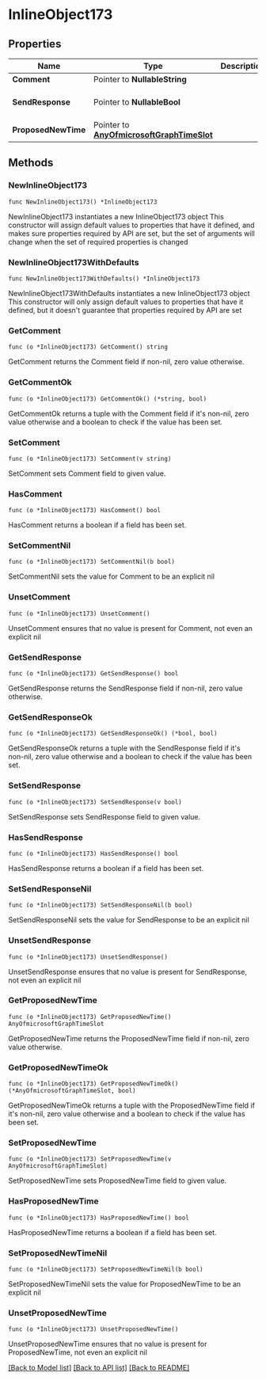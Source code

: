# InlineObject173

## Properties

Name | Type | Description | Notes
------------ | ------------- | ------------- | -------------
**Comment** | Pointer to **NullableString** |  | [optional] 
**SendResponse** | Pointer to **NullableBool** |  | [optional] [default to false]
**ProposedNewTime** | Pointer to [**AnyOfmicrosoftGraphTimeSlot**](anyOf&lt;microsoft.graph.timeSlot&gt;.md) |  | [optional] 

## Methods

### NewInlineObject173

`func NewInlineObject173() *InlineObject173`

NewInlineObject173 instantiates a new InlineObject173 object
This constructor will assign default values to properties that have it defined,
and makes sure properties required by API are set, but the set of arguments
will change when the set of required properties is changed

### NewInlineObject173WithDefaults

`func NewInlineObject173WithDefaults() *InlineObject173`

NewInlineObject173WithDefaults instantiates a new InlineObject173 object
This constructor will only assign default values to properties that have it defined,
but it doesn't guarantee that properties required by API are set

### GetComment

`func (o *InlineObject173) GetComment() string`

GetComment returns the Comment field if non-nil, zero value otherwise.

### GetCommentOk

`func (o *InlineObject173) GetCommentOk() (*string, bool)`

GetCommentOk returns a tuple with the Comment field if it's non-nil, zero value otherwise
and a boolean to check if the value has been set.

### SetComment

`func (o *InlineObject173) SetComment(v string)`

SetComment sets Comment field to given value.

### HasComment

`func (o *InlineObject173) HasComment() bool`

HasComment returns a boolean if a field has been set.

### SetCommentNil

`func (o *InlineObject173) SetCommentNil(b bool)`

 SetCommentNil sets the value for Comment to be an explicit nil

### UnsetComment
`func (o *InlineObject173) UnsetComment()`

UnsetComment ensures that no value is present for Comment, not even an explicit nil
### GetSendResponse

`func (o *InlineObject173) GetSendResponse() bool`

GetSendResponse returns the SendResponse field if non-nil, zero value otherwise.

### GetSendResponseOk

`func (o *InlineObject173) GetSendResponseOk() (*bool, bool)`

GetSendResponseOk returns a tuple with the SendResponse field if it's non-nil, zero value otherwise
and a boolean to check if the value has been set.

### SetSendResponse

`func (o *InlineObject173) SetSendResponse(v bool)`

SetSendResponse sets SendResponse field to given value.

### HasSendResponse

`func (o *InlineObject173) HasSendResponse() bool`

HasSendResponse returns a boolean if a field has been set.

### SetSendResponseNil

`func (o *InlineObject173) SetSendResponseNil(b bool)`

 SetSendResponseNil sets the value for SendResponse to be an explicit nil

### UnsetSendResponse
`func (o *InlineObject173) UnsetSendResponse()`

UnsetSendResponse ensures that no value is present for SendResponse, not even an explicit nil
### GetProposedNewTime

`func (o *InlineObject173) GetProposedNewTime() AnyOfmicrosoftGraphTimeSlot`

GetProposedNewTime returns the ProposedNewTime field if non-nil, zero value otherwise.

### GetProposedNewTimeOk

`func (o *InlineObject173) GetProposedNewTimeOk() (*AnyOfmicrosoftGraphTimeSlot, bool)`

GetProposedNewTimeOk returns a tuple with the ProposedNewTime field if it's non-nil, zero value otherwise
and a boolean to check if the value has been set.

### SetProposedNewTime

`func (o *InlineObject173) SetProposedNewTime(v AnyOfmicrosoftGraphTimeSlot)`

SetProposedNewTime sets ProposedNewTime field to given value.

### HasProposedNewTime

`func (o *InlineObject173) HasProposedNewTime() bool`

HasProposedNewTime returns a boolean if a field has been set.

### SetProposedNewTimeNil

`func (o *InlineObject173) SetProposedNewTimeNil(b bool)`

 SetProposedNewTimeNil sets the value for ProposedNewTime to be an explicit nil

### UnsetProposedNewTime
`func (o *InlineObject173) UnsetProposedNewTime()`

UnsetProposedNewTime ensures that no value is present for ProposedNewTime, not even an explicit nil

[[Back to Model list]](../README.md#documentation-for-models) [[Back to API list]](../README.md#documentation-for-api-endpoints) [[Back to README]](../README.md)


